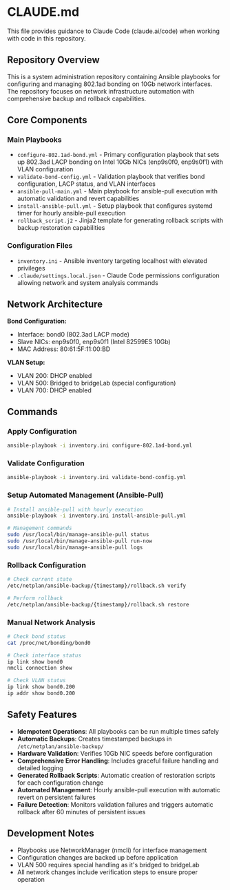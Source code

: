 # CLAUDE.md

This file provides guidance to Claude Code (claude.ai/code) when working with code in this repository.

## Repository Overview

This is a system administration repository containing Ansible playbooks for configuring and managing 802.1ad bonding on 10Gb network interfaces. The repository focuses on network infrastructure automation with comprehensive backup and rollback capabilities.

## Core Components

### Main Playbooks
- `configure-802.1ad-bond.yml` - Primary configuration playbook that sets up 802.3ad LACP bonding on Intel 10Gb NICs (enp9s0f0, enp9s0f1) with VLAN configuration
- `validate-bond-config.yml` - Validation playbook that verifies bond configuration, LACP status, and VLAN interfaces
- `ansible-pull-main.yml` - Main playbook for ansible-pull execution with automatic validation and revert capabilities
- `install-ansible-pull.yml` - Setup playbook that configures systemd timer for hourly ansible-pull execution
- `rollback_script.j2` - Jinja2 template for generating rollback scripts with backup restoration capabilities

### Configuration Files
- `inventory.ini` - Ansible inventory targeting localhost with elevated privileges
- `.claude/settings.local.json` - Claude Code permissions configuration allowing network and system analysis commands

## Network Architecture

**Bond Configuration:**
- Interface: bond0 (802.3ad LACP mode)
- Slave NICs: enp9s0f0, enp9s0f1 (Intel 82599ES 10Gb)
- MAC Address: 80:61:5F:11:00:BD

**VLAN Setup:**
- VLAN 200: DHCP enabled
- VLAN 500: Bridged to bridgeLab (special configuration)
- VLAN 700: DHCP enabled

## Commands

### Apply Configuration
```bash
ansible-playbook -i inventory.ini configure-802.1ad-bond.yml
```

### Validate Configuration
```bash
ansible-playbook -i inventory.ini validate-bond-config.yml
```

### Setup Automated Management (Ansible-Pull)
```bash
# Install ansible-pull with hourly execution
ansible-playbook -i inventory.ini install-ansible-pull.yml

# Management commands
sudo /usr/local/bin/manage-ansible-pull status
sudo /usr/local/bin/manage-ansible-pull run-now
sudo /usr/local/bin/manage-ansible-pull logs
```

### Rollback Configuration
```bash
# Check current state
/etc/netplan/ansible-backup/{timestamp}/rollback.sh verify

# Perform rollback
/etc/netplan/ansible-backup/{timestamp}/rollback.sh restore
```

### Manual Network Analysis
```bash
# Check bond status
cat /proc/net/bonding/bond0

# Check interface status
ip link show bond0
nmcli connection show

# Check VLAN status
ip link show bond0.200
ip addr show bond0.200
```

## Safety Features

- **Idempotent Operations**: All playbooks can be run multiple times safely
- **Automatic Backups**: Creates timestamped backups in `/etc/netplan/ansible-backup/`
- **Hardware Validation**: Verifies 10Gb NIC speeds before configuration
- **Comprehensive Error Handling**: Includes graceful failure handling and detailed logging
- **Generated Rollback Scripts**: Automatic creation of restoration scripts for each configuration change
- **Automated Management**: Hourly ansible-pull execution with automatic revert on persistent failures
- **Failure Detection**: Monitors validation failures and triggers automatic rollback after 60 minutes of persistent issues

## Development Notes

- Playbooks use NetworkManager (nmcli) for interface management
- Configuration changes are backed up before application
- VLAN 500 requires special handling as it's bridged to bridgeLab
- All network changes include verification steps to ensure proper operation